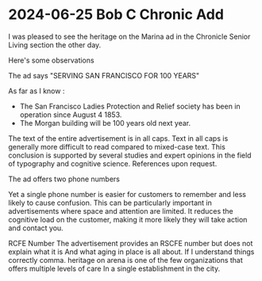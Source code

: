 # 2024-06-25 Bob C Chronic Add

I was pleased to see the heritage on the Marina ad in the Chronicle Senior Living section the other day.

Here's some observations

The ad says "SERVING SAN FRANCISCO FOR 100 YEARS"

As far as I know :
* The San Francisco Ladies Protection and Relief society has been in operation since August 4 1853.
* The Morgan building will be 100 years old next year.

The text of the entire advertisement is in all caps.
Text in all caps is generally more difficult to read compared to mixed-case text. This conclusion is supported by several studies and expert opinions in the field of typography and cognitive science. References upon request.

The ad offers two phone numbers

Yet a single phone number is easier for customers to remember and less likely to cause confusion. This can be particularly important in advertisements where space and attention are limited. It reduces the cognitive load on the customer, making it more likely they will take action and contact you.

RCFE Number
The advertisement provides an RSCFE number but does not explain what it is And what aging in place is all about. If I understand things correctly comma. heritage on arena is one of the few organizations that offers multiple levels of care In a single establishment in the city.





